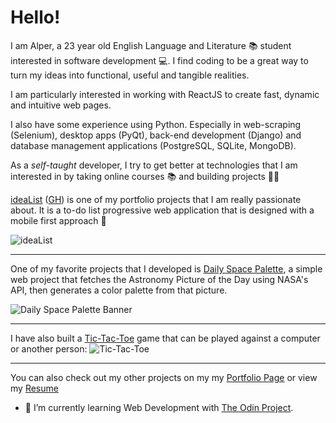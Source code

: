 # Hello!
I am Alper, a 23 year old English Language and Literature 📚 student interested in software development 💻. I find coding to be a great way to turn my ideas into functional, useful and tangible realities.

I am particularly interested in working with ReactJS to create fast, dynamic and intuitive web pages.

I also have some experience using Python. Especially in web-scraping (Selenium), desktop apps (PyQt), back-end development (Django) and database management applications (PostgreSQL, SQLite, MongoDB). 

As a *self-taught* developer, I try to get better at technologies that I am interested in by taking online courses 📚 and building projects 👨‍💻

[ideaList](https://yethranayeh.github.io/ideaList/) ([GH](https://github.com/yethranayeh/ideaList)) is one of my portfolio projects that I am really passionate about. It is a to-do list progressive web application that is designed with a mobile first approach 📱

![ideaList](https://i.ibb.co/3sSmtdx/cover.png)

---

One of my favorite projects that I developed is [Daily Space Palette](https://yethranayeh.github.io/daily-space-palette/), a simple web project that fetches the Astronomy Picture of the Day using NASA's API, then generates a color palette from that picture.

![Daily Space Palette Banner](https://i.ibb.co/rZpX39B/Screenshot-2021-11-14-at-16-20-25-Daily-Space-Palette.png)

---

I have also built a [Tic-Tac-Toe](https://yethranayeh.github.io/tic-tac-toe/) game that can be played against a computer or another person:
![Tic-Tac-Toe](https://i.ibb.co/xhSyqZS/Screenshot-69.png)

---


You can also check out my other projects on my my [Portfolio Page](https://yethranayeh.github.io/) or view my [Resume](https://yethranayeh.github.io/resume.html)

- 🌱 I’m currently learning Web Development with [The Odin Project](https://www.theodinproject.com/).

<!--
**yethranayeh/yethranayeh** is a ✨ _special_ ✨ repository because its `README.md` (this file) appears on your GitHub profile.

Here are some ideas to get you started:

- 🔭 I’m currently working on ...
- 🌱 I’m currently learning ...
- 👯 I’m looking to collaborate on ...
- 🤔 I’m looking for help with ...
- 💬 Ask me about ...
- 📫 How to reach me: ...
- 😄 Pronouns: ...
- ⚡ Fun fact: ...
-->
